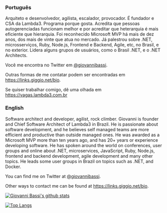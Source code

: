 ### Português

Arquiteto e desenvolvedor, agilista, escalador, provocador. É fundador e CSA da Lambda3. Programa porque gosta. Acredita que pessoas autogerenciadas funcionam melhor e por acreditar que heterarquia é mais eficiente que hierarquia. Foi reconhecido Microsoft MVP há mais de dez anos, dos mais de vinte que atua no mercado. Já palestrou sobre .NET, microsserviços, Ruby, Node.js, Frontend e Backend, Agile, etc, no Brasil, e no exterior. Lidera alguns grupos de usuários, como o Brasil .NET, e o .NET Architects.

Você me encontra no Twitter em [@giovannibassi](https://twitter.com/giovannibassi).

Outras formas de me contatar podem ser encontradas em https://links.giggio.net/bio.

Se quiser trabalhar comigo, dê uma olhada em https://vagas.lambda3.com.br

### English

Software architect and developer, agilist, rock climber. Giovanni is founder and Chief Software Architect of Lambda3 in Brazil. He is passionate about software development, and he believes self managed teams are more efficient and productive than outside managed ones. He was awarded as a Microsoft MVP more than ten years ago, and has 20+ years or experience developing software. He has spoken around the world on conferences, user groups and online about .NET, microservices, JavaScript, Ruby, Node.js, frontend and backend development, agile development and many other topics. He leads some user groups in Brazil on topics such as .NET, and Docker. 

You can find me on Twitter at [@giovannibassi](https://twitter.com/giovannibassi).

Other ways to contact me can be found at https://links.giggio.net/bio.

[![Giovanni Bassi's github stats](https://github-readme-stats.vercel.app/api?username=giggio&show_icons=true)](https://github.com/anuraghazra/github-readme-stats)

[![Top Langs](https://github-readme-stats.vercel.app/api/top-langs/?username=giggio&layout=compact)](https://github.com/anuraghazra/github-readme-stats)

